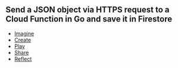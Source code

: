## Send a JSON object via HTTPS request to a Cloud Function in Go and save it in Firestore

- [Imagine](1_Imagine/CONCEPT.md)
- [Create]()
- [Play]()
- [Share]()
- [Reflect]()